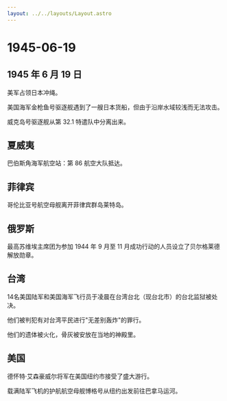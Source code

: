 ```yaml
---
layout: ../../layouts/Layout.astro
---
```


# 1945-06-19

## 1945 年 6 月 19 日

美军占领日本冲绳。

美国海军金枪鱼号驱逐舰遇到了一艘日本货船，但由于沿岸水域较浅而无法攻击。

威克岛号驱逐舰从第 32.1 特遣队中分离出来。

## 夏威夷

巴伯斯角海军航空站：第 86 航空大队抵达。

## 菲律宾

哥伦比亚号航空母舰离开菲律宾群岛莱特岛。

## 俄罗斯

最高苏维埃主席团为参加 1944 年 9 月至 11
月成功行动的人员设立了贝尔格莱德解放勋章。

## 台湾

14名美国陆军和美国海军飞行员于凌晨在台湾台北（现台北市）的台北监狱被处决。

他们被判犯有对台湾平民进行"无差别轰炸"的罪行。

他们的遗体被火化，骨灰被安放在当地的神殿里。

## 美国

德怀特·艾森豪威尔将军在美国纽约市接受了盛大游行。

载满陆军飞机的护航航空母舰博格号从纽约出发前往巴拿马运河。